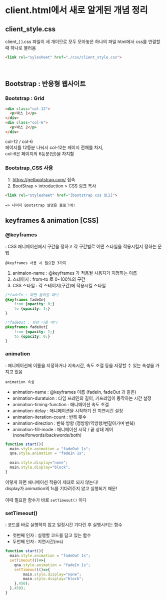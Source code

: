 # client.html에서 새로 알게된 개념 정리

## client_style.css
client_( ).css 파일이 세 개이므로 모두 모아놓은 하나의 파일
html에서 css를 연결할 때 하나로 불러옴
```html
<link rel="sylesheet" href="./css/client_style.css">
```

</br>

## Bootstrap : 반응형 웹사이트
### Bootstrap : Grid
```html
<div class="col-12">
  <p>박스 1</p>
</div>
<div class="col-6">
  <p>박스 2</p>
</div>
```
col-12 / col-6</br>
페이지를 12등분 나눠서 col-12는 페이지 전체를 차지,</br>
col-6은 페이지의 6등분(반)을 차지함

### Bootstrap_CSS 사용
1. https://getbootstrap.com/ 접속
2. BootStrap > introduction > CSS 링크 복사
```html
<link rel="stylesheet" href="[bootstrap css 링크]">
```

`=> 나머지 Bootstrap 설명은 블로그에!`

## keyframes & animation [CSS]
### @keyframes
: CSS 애니메이션에서 구간을 정하고 각 구간별로 어떤 스타일을 적용시킬지 정하는 문법

`@keyframes 사용 시 필요한 3가지`
1. animaion-name : @keyframes 가 적용될 사용자가 지정하는 이름
2. 스테이지 : from-to 로 0~100%의 구간
3. CSS 스타일 : 각 스테이지(구간)에 적용시킬 스타일

```css
/*fadeIn : 화면 들어갈 때*/
@keyframes fadeIn{
    from {opacity: 0;}
    to {opacity: 1;}
}

/*fadeOut : 화면 나올 때*/
@keyframes fadeOut{
    from {opacity: 1;}
    to {opacity: 0;}
}
```

### animation
: 애니메이션에 이름을 지정하거나 지속시간, 속도 조절 등을 지정할 수 있는 속성을 가지고 있음

`animation 속성`
- animation-name : @keyframes 이름 (fadeIn, fadeOut 과 같은)
- animation-duratuion : 타임 프레인의 길이, 키프레임이 동작하는 시간 설정
- animation-timing-function : 애니메이션 속도 조절
- animation-delay : 애니메이션을 시작하기 전 지연시간 설정
- animation-iteration-count : 반복 횟수
- animation-direction : 반복 방향 (정방향/역방향/번갈아가며 반복)
- animation-fill-mode : 애니메이션 시작 / 끝 상태 제어 (none/forwords/backwords/both)

```js
function start(){
  main.style.animation = "fadeOut 1s";
  qna.style.animation = "fadeIn 1s";
  
  main.style.display="none";
  main.style.display="block";
}
```
이렇게 하면 애니메이션 적용이 제대로 되지 않는다!</br>
display가 animation의 1s를 기다려주지 않고 실행되기 때문!</br>
</br>
이때 필요한 함수가 바로 `setTimeout()` 이다

### setTimeout()
: 코드를 바로 실행하지 않고 일정시간 기다린 후 실행시키는 함수

- 첫번째 인자 : 실행할 코드를 담고 있는 함수
- 두번째 인자 : 지연시간(ms)

```js
function start(){
  main.style.animation = "fadeOut 1s";
  setTimeout(()=>{
    qna.style.animation = "fadeIn 1s";
    setTimeout(()=>{
        main.style.display="none";
        main.style.display="block";
    },450);
  },450);
}
```
